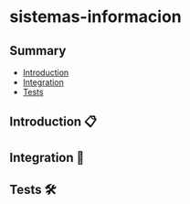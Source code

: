 # sistemas-informacion

## Summary

- [Introduction](#introduction-)
- [Integration](#integration-)
- [Tests](#tests-)


## Introduction 📋

## Integration 🔨

## Tests 🛠️
